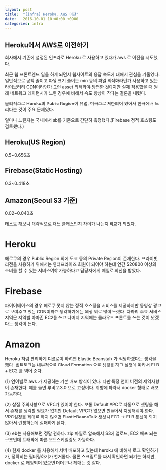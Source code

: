 ```yaml
---
layout: post
title:  "[infra] Heroku, AWS 이전"
date:   2016-10-01 10:00:00 +0900
categories: infra
---
```


Heroku에서 AWS로 이전하기
----------------------

회사에서 기존에 설정된 인프라로 Heroku 로 사용하고 있다가 aws 로 이전을 시도했다.

최근 웹 프론트엔드 일을 하게 되면서 웹사이트의 응답 속도에 대해서 관심을 기울였다.
일반적으로 공백 줄이고 파일 크기 줄이는 min 등의 파일 최적화라던가 사용하고 있는 라이브러리 CDN이라던가 그런
asset 최적화야 당연한 것이지만 실제 적용했을 때 원래 네트워크 레이턴시가 느린 경우에 비해서 속도 향상이 작다는 결론을 내렸다.

물리적으로 Heroku의 Public Region이 유럽, 미국으로 제한되어 있어서 한국에서 느리다는 것이 주요 문제였다.

얼마나 느린지는 국내에서 ab를 기준으로 간단히 측정했다.(Firebase 정적 호스팅도 검토했다.)

## Heroku(US Region)
0.5~0.656초

## Firebase(Static Hosting)
0.3~0.418초

## Amazon(Seoul S3 기준)
0.02~0.040초

테스트 해보니 대략적으로 어느 클래스인지 차이가 나는지 비교가 되었다.


# Heroku
헤로쿠의 경우 Public Region 외에 도쿄 등의 Private Region이 존재한다. 프라이빗 리전을 사용하기 위해서는 엔터프라이즈 회원이 되어야 하는데
연간 $20800 이상의 소비를 할 수 있는 서비스여야 가능하다고 담당자에게 메일로 회신을 받았다.

# Firebase
파이어베이스의 경우 헤로쿠 못지 않는 정적 호스팅을 서비스를 제공하지만 동영상 광고로 보여주고 있는 CDN이라고 생각하기에는
예상 외로 많이 느렸다. 차라리 주요 서비스 지역은 지역별 아마존 EC2를 쓰고 나머지 지역에는 클라우드 프론트를 쓰는 것이 낫겠다는 생각이 든다.
 
# Amazon
Heroku 처럼 편리하게 디플로이 하려면 Elastic Beanstalk 가 적당하겠다는 생각을 했다. 빈트토크는 내부적으로 Cloud Formation 으로 셋팅을 하고 설정에 따라서 ELB + EC2 를 엮어 준다.

(1) 언어별로 aws 가 제공하는 기본 배포 방식이 있다. 다만 특정 언어 버전의 제약사항이 존재한다. 예를 들면 루비 2.3.0 으로 고정이다. 취향에 따라서 docker 형태로 배포 가능하다.

(2) 삽질 주의사항으로 VPC가 있어야 한다. 보통 Default VPC로 자동으로 셋팅을 해서 존재를 생각할 필요가 없지만 Default VPC가 없으면 만들어서 지정해줘야 한다. VPC설정을 제대로 하지 않으면 ElasticBeansTalk 생성시 EC2 -> ELB 통신이 되지 않아서 런칭하는데 실패하게 된다.

(3) eb는 사용해보면 정말 편하다. zip 파일로 압축해서 S3에 업로드, EC2 배포 되는 구조인데 트래픽에 따른 오토스케일링도 가능하다.

(4) 현재 docker 를 사용해서 서버 배포하고 있는데 heroku 에 비해서 로그 확인하기가, 정확히는 필터링하기가 번거롭다.
 물론 스크립트를 짜서 확인하면 되기는 하지만, docker 로 래핑되어 있으면 더더구나 헤매는 것 같다.
